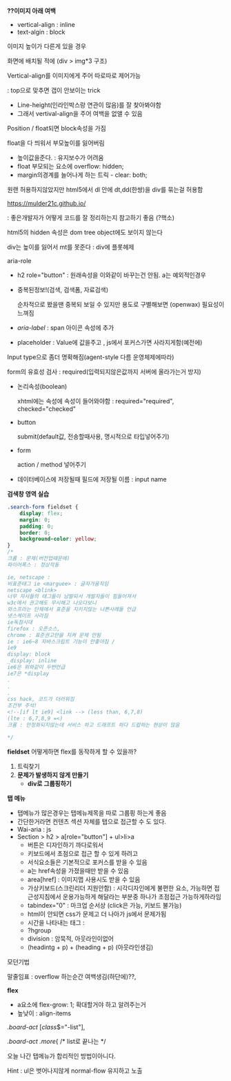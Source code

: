 **??이미지 아래 여백**

- vertical-align  : inline
- text-algin : block



이미지 높이가 다른게 있을 경우

화면에 배치될 적에 (div > img*3 구조)

Vertical-align를 이미지에게 주어 따로따로 제어가능

: top으로 맞추면 갭이 안보이는 trick

- Line-height(인라인박스랑 연관이 많음)를 잘 찾아봐야함
- 그래서 vertival-align을 주어 여백을 없앨 수 있음

Position / float되면 block속성을 가짐

float을 다 띄워서 부모높이를 잃어버림

-  높이값을준다. : 유지보수가 어려움
- float 부모되는 요소에 overflow: hidden;
- margin의경계를 늘어나게 하는 트릭 - clear: both;

원랜 허용하지않았지만 html5에서 dl 안에 dt,dd(한쌍)을 div를 묶는걸 허용함

https://mulder21c.github.io/

: 좋은개발자가 어떻게 코드를 잘 정리하는지 참고하기 좋음 (?핵소)

html5의 hidden 속성은 dom tree object에도 보이지 않는다

div는 높이를 잃어서 mt를 못준다 : div에 플롯헤제

aria-role

- h2 role="button" : 원래속성을 이와같이 바꾸는건 안됨. a는 예외적인경우

- 중복된정보!(검색, 검색폼, 자료검색)

  순차적으로 봤을땐 중복되 보일 수 있지만 용도로 구별해보면 (openwax) 필요성이 느껴짐

- *aria-label* : span 아이콘 속성에 추가

- placeholder : Value에 값을주고 , js에서 포커스가면 사라지게함(예전에)

Input type으로 좀더 명확해짐(agent-style 다름 운영체제에따라)

form의 유효성 검사 : required(입력되지않은값까지 서버에 올라가는거 방지)

- 논리속성(boolean)

  xhtml에는 속성에 속성이 들어와야함 : required="required", checked="checked"

- button

  submit(default값, 전송할때사용, 명시적으로 타입넣어주기)

- form

  action / method 넣어주기

- 데이터베이스에 저장될때 필드에 저장될 이름 : input name



**검색창 영역 실습**

```css
.search-form fieldset {
    display: flex;
    margin: 0;
    padding: 0;
    border: 0;
    background-color: yellow;
}
/*
크롬 : 문제(버전업때문에)
파이어폭스 : 정상작동

ie, netscape : 
비표준태그 ie <marguee> : 글자가움직임
netscape <blink>
너무 자사들의 태그들이 남발되서 개발자들이 힘들어져서
w3c에서 권고해도 무시해고 나오다보니
와스프라는 단체에서 표준을 지키지않는 나쁜사례들 언급
넷스케이프 사라짐
ie독점시대
firefox : 오픈소스, 
chrome : 표준권고안을 지켜 문제 안됨
ie : ie6~8 자바스크립트 기능이 안좋아짐 / 
ie9
display: block
_display: inline
ie6은 위와같이 두번언급
ie7은 *display
.
.
.
css hack, 코드가 더러워짐
조건부 주석!
<!--[if lt ie9] <link --> (less than, 6,7,8)
(lte : 6,7,8,9 =<)
크롬 : 안정화되지않는데 서비스 하고 드래프트 하다 드랍하는 현상이 많음

*/
```

**fieldset** 어떻게하면 flex를 동작하게 할 수 있을까?

1. 트릭찾기
2. **문제가 발생하지 않게 만들기**
   - **div로 그룹핑하기**



**탭 메뉴**

- 탭메뉴가 많은경우는 탭메뉴제목을 따로 그룹핑 하는게 좋음
- 간단한거라면 컨텐츠 섹션 자체를 탭으로 접근할 수 도 있다.
- Wai-aria : js
- Section > h2 > a[role="button"] + ul>li>a
  - 버튼은 디자인하기 까다로워서
  - 키보드에서 초점으로 접근 할 수 있게 하려고
  - 서식요소들은 기본적으로 포커스를 받을 수 있음
  - a는 href속성을 가졌을때만 받을 수 있음
  - area[href] : 이미지맵 사용시도 받을 수 있음
  - 가상키보드(스크린리더 지원안함) : 시각디자인에게 불편한 요소, 가능하면 접근성지침에서 운용가능하게 해달라는 부분중 하나가 초점접근 가능하게하라임
  - tabindex="0" : 마크업 순서상 (click은 가능, 키보드 불가능)
  - html이 안되면 css가 문제고 더 나아가 js에서 문제가됨
  - 시간을 나타내는 태그 : <time>
  - ?hgroup
  - division : 암묵적, 아웃라인이없어
  - (headintg + p) + (heading + p) (아웃라인생김)



모던기법 

말줄임표 : overflow 하는순간 여백생김(하단에)??,



**flex** 

- a요소에 flex-grow: 1; 확대할거야 하고 알려주는거
- 높낮이 : align-items

*.board-act* [*class*$="-list"], 

*.board-act* *.more*{ /* list로 끝나는 */

오늘 나간 탭메뉴가 합리적인 방법이아니다.

Hint : ul은 벗어나지않게 normal-flow 유지하고 노출 
